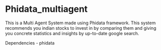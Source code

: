 # Phidata_multiagent

This is a Multi Agent System made using Phidata framework. This system recommends you indian stocks to invest in by comparing them and giving you concrete statistics and insights by up-to-date google search.

Dependencies - phidata 
